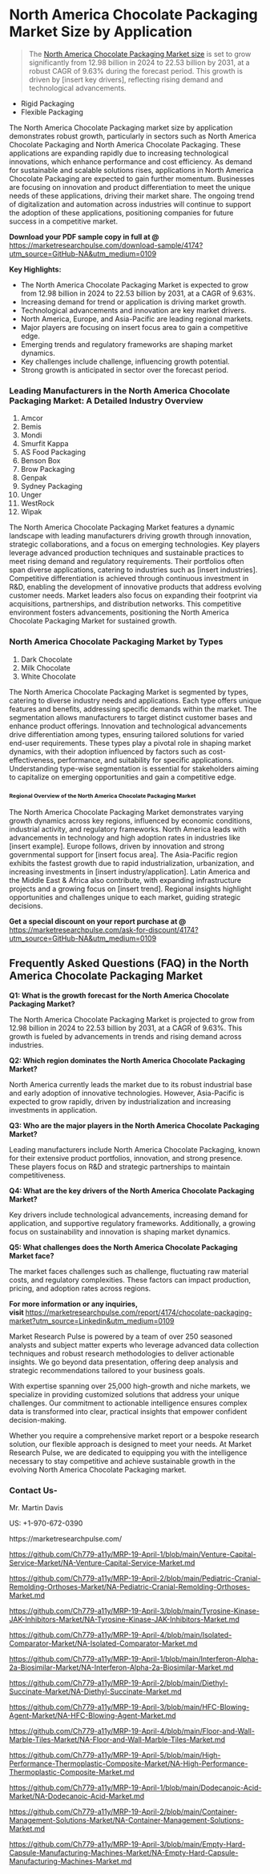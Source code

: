 <h1>North America Chocolate Packaging Market&nbsp;Size by Application</h1><blockquote><p>The <a href="https://marketresearchpulse.com/download-sample/4174?utm_source=GitHub-NA&amp;utm_medium=0109">North America Chocolate Packaging Market size</a> is set to grow significantly from 12.98 billion in 2024 to 22.53 billion by 2031, at a robust CAGR of 9.63% during the forecast period. This growth is driven by [insert key drivers], reflecting rising demand and technological advancements.</p></blockquote><ul><li>Rigid Packaging <li> Flexible Packaging</li></ul><p>The North America Chocolate Packaging market size by application demonstrates robust growth, particularly in sectors such as North America Chocolate Packaging and North America Chocolate Packaging. These applications are expanding rapidly due to increasing technological innovations, which enhance performance and cost efficiency. As demand for sustainable and scalable solutions rises, applications in North America Chocolate Packaging are expected to gain further momentum. Businesses are focusing on innovation and product differentiation to meet the unique needs of these applications, driving their market share. The ongoing trend of digitalization and automation across industries will continue to support the adoption of these applications, positioning companies for future success in a competitive market.</p><p><strong>Download your PDF sample copy in full at @ </strong><a href="https://marketresearchpulse.com/download-sample/4174?utm_source=GitHub-NA&amp;utm_medium=0109">https://marketresearchpulse.com/download-sample/4174?utm_source=GitHub-NA&amp;utm_medium=0109</a></p><p><strong>Key Highlights: </strong></p><ul><li>The North America Chocolate Packaging Market is expected to grow from 12.98 billion in 2024 to 22.53 billion by 2031, at a CAGR of 9.63%.</li><li>Increasing demand for trend or application is driving market growth.</li><li>Technological advancements and innovation are key market drivers.</li><li>North America, Europe, and Asia-Pacific are leading regional markets.</li><li>Major players are focusing on insert focus area to gain a competitive edge.</li><li>Emerging trends and regulatory frameworks are shaping market dynamics.</li><li>Key challenges include challenge, influencing growth potential.</li><li>Strong growth is anticipated in sector over the forecast period.</li></ul><h3>Leading Manufacturers in the North America Chocolate Packaging Market: A Detailed Industry Overview</h3><ol><li>Amcor</li><li>Bemis</li><li>Mondi</li><li>Smurfit Kappa</li><li>AS Food Packaging</li><li>Benson Box</li><li>Brow Packaging</li><li>Genpak</li><li>Sydney Packaging</li><li>Unger</li><li>WestRock</li><li>Wipak</li></ol><div class="flex max-w-full flex-col flex-grow"><div class="min-h-8 text-message flex w-full flex-col items-end gap-2 whitespace-normal break-words [.text-message+&amp;]:mt-5" dir="auto" data-message-author-role="assistant" data-message-id="fd8432e4-4910-450d-b182-61b7bfb0a01f" data-message-model-slug="gpt-4o"><div class="flex w-full flex-col gap-1 empty:hidden first:pt-[3px]"><div class="markdown prose w-full break-words dark:prose-invert light"><p>The North America Chocolate Packaging Market features a dynamic landscape with leading manufacturers driving growth through innovation, strategic collaborations, and a focus on emerging technologies. Key players leverage advanced production techniques and sustainable practices to meet rising demand and regulatory requirements. Their portfolios often span diverse applications, catering to industries such as [insert industries]. Competitive differentiation is achieved through continuous investment in R&amp;D, enabling the development of innovative products that address evolving customer needs. Market leaders also focus on expanding their footprint via acquisitions, partnerships, and distribution networks. This competitive environment fosters advancements, positioning the North America Chocolate Packaging Market for sustained growth.</p></div></div></div></div><h3>North America Chocolate Packaging Market by Types</h3><ol><li>Dark Chocolate <li> Milk Chocolate <li> White Chocolate</li></ol><div class="flex max-w-full flex-col flex-grow"><div class="min-h-8 text-message flex w-full flex-col items-end gap-2 whitespace-normal break-words [.text-message+&amp;]:mt-5" dir="auto" data-message-author-role="assistant" data-message-id="084470be-0bb7-4664-bddf-5156b4f41249" data-message-model-slug="gpt-4o-mini"><div class="flex w-full flex-col gap-1 empty:hidden first:pt-[3px]"><div class="markdown prose w-full break-words dark:prose-invert light"><p>The North America Chocolate Packaging Market is segmented by types, catering to diverse industry needs and applications. Each type offers unique features and benefits, addressing specific demands within the market. The segmentation allows manufacturers to target distinct customer bases and enhance product offerings. Innovation and technological advancements drive differentiation among types, ensuring tailored solutions for varied end-user requirements. These types play a pivotal role in shaping market dynamics, with their adoption influenced by factors such as cost-effectiveness, performance, and suitability for specific applications. Understanding type-wise segmentation is essential for stakeholders aiming to capitalize on emerging opportunities and gain a competitive edge.</p></div></div></div></div><h3><span style="font-size: 11px;">Regional Overview of the North America Chocolate Packaging Market</span></h3><div class="flex max-w-full flex-col flex-grow"><div class="min-h-8 text-message flex w-full flex-col items-end gap-2 whitespace-normal break-words [.text-message+&amp;]:mt-5" dir="auto" data-message-author-role="assistant" data-message-id="e9038762-ce64-4e30-91c9-9bd413514231" data-message-model-slug="gpt-4o-mini"><div class="flex w-full flex-col gap-1 empty:hidden first:pt-[3px]"><div class="markdown prose w-full break-words dark:prose-invert light"><p>The North America Chocolate Packaging Market demonstrates varying growth dynamics across key regions, influenced by economic conditions, industrial activity, and regulatory frameworks. North America leads with advancements in technology and high adoption rates in industries like [insert example]. Europe follows, driven by innovation and strong governmental support for [insert focus area]. The Asia-Pacific region exhibits the fastest growth due to rapid industrialization, urbanization, and increasing investments in [insert industry/application]. Latin America and the Middle East &amp; Africa also contribute, with expanding infrastructure projects and a growing focus on [insert trend]. Regional insights highlight opportunities and challenges unique to each market, guiding strategic decisions.</p></div></div></div></div><p><strong>Get a special discount on your report purchase at @ </strong><a href="https://marketresearchpulse.com/ask-for-discount/4174?utm_source=GitHub-NA&amp;utm_medium=0109">https://marketresearchpulse.com/ask-for-discount/4174?utm_source=GitHub-NA&amp;utm_medium=0109</a></p><h2>Frequently Asked Questions (FAQ) in the North America Chocolate Packaging Market</h2><p><strong>Q1: What is the growth forecast for the North America Chocolate Packaging Market?</strong></p><p>The North America Chocolate Packaging Market is projected to grow from 12.98 billion in 2024 to 22.53 billion by 2031, at a CAGR of 9.63%. This growth is fueled by advancements in trends and rising demand across industries.</p><p><strong>Q2: Which region dominates the North America Chocolate Packaging Market?</strong></p><p>North America currently leads the market due to its robust industrial base and early adoption of innovative technologies. However, Asia-Pacific is expected to grow rapidly, driven by industrialization and increasing investments in application.</p><p><strong>Q3: Who are the major players in the North America Chocolate Packaging Market?</strong></p><p>Leading manufacturers include North America Chocolate Packaging, known for their extensive product portfolios, innovation, and strong presence. These players focus on R&amp;D and strategic partnerships to maintain competitiveness.</p><p><strong>Q4: What are the key drivers of the North America Chocolate Packaging Market?</strong></p><p>Key drivers include technological advancements, increasing demand for application, and supportive regulatory frameworks. Additionally, a growing focus on sustainability and innovation is shaping market dynamics.</p><p><strong>Q5: What challenges does the North America Chocolate Packaging Market face?</strong></p><p>The market faces challenges such as challenge, fluctuating raw material costs, and regulatory complexities. These factors can impact production, pricing, and adoption rates across regions.</p><p><strong>For more information or any inquiries, visit&nbsp;</strong><a href="https://marketresearchpulse.com/report/4174/chocolate-packaging-market?utm_source=Linkedin&utm_medium=0109">https://marketresearchpulse.com/report/4174/chocolate-packaging-market?utm_source=Linkedin&utm_medium=0109</a></p><p>Market Research Pulse is powered by a team of over 250 seasoned analysts and subject matter experts who leverage advanced data collection techniques and robust research methodologies to deliver actionable insights. We go beyond data presentation, offering deep analysis and strategic recommendations tailored to your business goals.</p><p>With expertise spanning over 25,000 high-growth and niche markets, we specialize in providing customized solutions that address your unique challenges. Our commitment to actionable intelligence ensures complex data is transformed into clear, practical insights that empower confident decision-making.</p><p>Whether you require a comprehensive market report or a bespoke research solution, our flexible approach is designed to meet your needs. At Market Research Pulse, we are dedicated to equipping you with the intelligence necessary to stay competitive and achieve sustainable growth in the evolving North America Chocolate Packaging market.</p><h3><strong>Contact Us-</strong></h3><p>Mr. Martin Davis</p><p>US: +1-970-672-0390</p><p>https://marketresearchpulse.com/</p><p><a href="https://github.com/Ch779-a11y/MRP-19-April-1/blob/main/Venture-Capital-Service-Market/NA-Venture-Capital-Service-Market.md">https://github.com/Ch779-a11y/MRP-19-April-1/blob/main/Venture-Capital-Service-Market/NA-Venture-Capital-Service-Market.md</a></p><p><a href="https://github.com/Ch779-a11y/MRP-19-April-2/blob/main/Pediatric-Cranial-Remolding-Orthoses-Market/NA-Pediatric-Cranial-Remolding-Orthoses-Market.md">https://github.com/Ch779-a11y/MRP-19-April-2/blob/main/Pediatric-Cranial-Remolding-Orthoses-Market/NA-Pediatric-Cranial-Remolding-Orthoses-Market.md</a></p><p><a href="https://github.com/Ch779-a11y/MRP-19-April-3/blob/main/Tyrosine-Kinase-JAK-Inhibitors-Market/NA-Tyrosine-Kinase-JAK-Inhibitors-Market.md">https://github.com/Ch779-a11y/MRP-19-April-3/blob/main/Tyrosine-Kinase-JAK-Inhibitors-Market/NA-Tyrosine-Kinase-JAK-Inhibitors-Market.md</a></p><p><a href="https://github.com/Ch779-a11y/MRP-19-April-4/blob/main/Isolated-Comparator-Market/NA-Isolated-Comparator-Market.md">https://github.com/Ch779-a11y/MRP-19-April-4/blob/main/Isolated-Comparator-Market/NA-Isolated-Comparator-Market.md</a></p><p><a href="https://github.com/Ch779-a11y/MRP-19-April-1/blob/main/Interferon-Alpha-2a-Biosimilar-Market/NA-Interferon-Alpha-2a-Biosimilar-Market.md">https://github.com/Ch779-a11y/MRP-19-April-1/blob/main/Interferon-Alpha-2a-Biosimilar-Market/NA-Interferon-Alpha-2a-Biosimilar-Market.md</a></p><p><a href="https://github.com/Ch779-a11y/MRP-19-April-2/blob/main/Diethyl-Succinate-Market/NA-Diethyl-Succinate-Market.md">https://github.com/Ch779-a11y/MRP-19-April-2/blob/main/Diethyl-Succinate-Market/NA-Diethyl-Succinate-Market.md</a></p><p><a href="https://github.com/Ch779-a11y/MRP-19-April-3/blob/main/HFC-Blowing-Agent-Market/NA-HFC-Blowing-Agent-Market.md">https://github.com/Ch779-a11y/MRP-19-April-3/blob/main/HFC-Blowing-Agent-Market/NA-HFC-Blowing-Agent-Market.md</a></p><p><a href="https://github.com/Ch779-a11y/MRP-19-April-4/blob/main/Floor-and-Wall-Marble-Tiles-Market/NA-Floor-and-Wall-Marble-Tiles-Market.md">https://github.com/Ch779-a11y/MRP-19-April-4/blob/main/Floor-and-Wall-Marble-Tiles-Market/NA-Floor-and-Wall-Marble-Tiles-Market.md</a></p><p><a href="https://github.com/Ch779-a11y/MRP-19-April-5/blob/main/High-Performance-Thermoplastic-Composite-Market/NA-High-Performance-Thermoplastic-Composite-Market.md">https://github.com/Ch779-a11y/MRP-19-April-5/blob/main/High-Performance-Thermoplastic-Composite-Market/NA-High-Performance-Thermoplastic-Composite-Market.md</a></p><p><a href="https://github.com/Ch779-a11y/MRP-19-April-1/blob/main/Dodecanoic-Acid-Market/NA-Dodecanoic-Acid-Market.md">https://github.com/Ch779-a11y/MRP-19-April-1/blob/main/Dodecanoic-Acid-Market/NA-Dodecanoic-Acid-Market.md</a></p><p><a href="https://github.com/Ch779-a11y/MRP-19-April-2/blob/main/Container-Management-Solutions-Market/NA-Container-Management-Solutions-Market.md">https://github.com/Ch779-a11y/MRP-19-April-2/blob/main/Container-Management-Solutions-Market/NA-Container-Management-Solutions-Market.md</a></p><p><a href="https://github.com/Ch779-a11y/MRP-19-April-3/blob/main/Empty-Hard-Capsule-Manufacturing-Machines-Market/NA-Empty-Hard-Capsule-Manufacturing-Machines-Market.md">https://github.com/Ch779-a11y/MRP-19-April-3/blob/main/Empty-Hard-Capsule-Manufacturing-Machines-Market/NA-Empty-Hard-Capsule-Manufacturing-Machines-Market.md</a></p>
